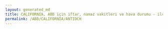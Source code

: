 ```yaml
---
layout: generated_md
title: CALIFORNIA, ABD için iftar, namaz vakitleri ve hava durumu - ilçe/eyalet seç
permalink: /ABD/CALIFORNIA/ANTIOCH
---
```


<script type="text/javascript">
  var country = ABD;
  var city = CALIFORNIA;
  var state = ANTIOCH;
  var lat = 72;
  var lon = 21;
</script>
